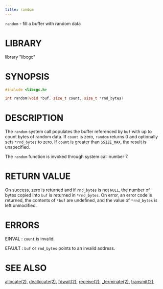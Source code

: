 ```yaml
---
title: random
---
```

`random` - fill a buffer with random data

# LIBRARY
library "libcgc"

# SYNOPSIS

~~~ c
#include <libcgc.h>

int random(void *buf, size_t count, size_t *rnd_bytes)
~~~

# DESCRIPTION
The `random` system call populates the buffer referenced by `buf`
with up to count bytes of random data. If `count` is zero, `random`
returns 0 and optionally sets `*rnd_bytes` to zero.
If `count` is greater than `SSIZE_MAX`, the result is unspecified.

The `random` function is invoked through system call number 7.

# RETURN VALUE
On success, zero is returned and if `rnd_bytes` is not `NULL`, the
number of bytes copied into `buf` is returned in `*rnd_bytes`.
On error, an error code is returned, the contents of `*buf`
are undefined, and the value of `*rnd_bytes` is left unmodified.

# ERRORS

EINVAL
: `count` is invalid.

EFAULT
: `buf` or `rnd_bytes` points to an invalid address.

# SEE ALSO
[allocate(2)](/libcgc/allocate/),
[deallocate(2)](/libcgc/deallocate/),
[fdwait(2)](/libcgc/fdwait/),
[receive(2)](/libcgc/receive/),
[_terminate(2)](/libcgc/terminate/),
[transmit(2)](/libcgc/transmit/),
